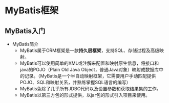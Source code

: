 # MyBatis框架

## MyBatis入门

- MyBatis简介<br>
  - MyBatis属于ORM框架是一款**持久层框架**，支持SQL、存储过程及高级映射。
  - MyBatis可以使用简单的XML或注解来配置和映射原生信息，将接口和java的POJO（Plain Old Java Object，普通Java对象）映射成数据库中的记录。（MyBatis是一个半自动映射框架，它需要用户手动匹配提供POJO、SQL和映射关系，并熟练掌握SQL语言的编写）
  - MyBatis免除了几乎所有JDBC代码以及设置参数和获取结果集的工作。
  - MyBatis以第三方包的形式提供，以jar包的形式引入项目来使用。
